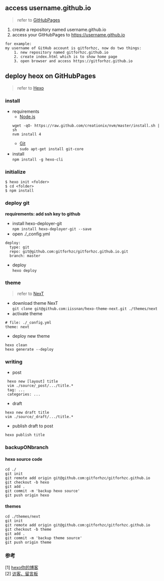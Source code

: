 ## access username.github.io
> refer to [GitHubPages](https://pages.github.com/)  

1. create a repository named username.github.io
2. access your GitHubPages to https://username.github.io
```
for example:  
my username of GitHub account is gitforhzc, now do two things:  
    1. new repository named gitforhzc.github.io
    2. create index.html which is to show home page
    3. open browser and access https://gitforhzc.github.io
```

## deploy heox on GitHubPages
> refer to [Hexo](https://hexo.io/zh-cn/)  

### install
* requirements  
	* [Node.js](https://nodejs.org/en/)  
	```
	wget -qO- https://raw.github.com/creationix/nvm/master/install.sh | sh  
	nvm install 4  
	```
	* [Git](https://git-scm.com/)    
		`sudo apt-get install git-core`
* install  
	` npm install -g hexo-cli `

### initialize
```
$ hexo init <folder>
$ cd <folder>
$ npm install
```

### deploy git
**requirements: add ssh key to github**
* install hexo-deployer-git  
`npm install hexo-deployer-git --save`
* open ./\_config.yml  
```
deploy:
  type: git
  repo: git@github.com:gitforhzc/gitforhzc.github.io.git
  branch: master
```
* deploy  
`hexo deploy`

### theme
> refer to [NexT](http://theme-next.iissnan.com/getting-started.html)  

* download theme NexT  
`git clone git@github.com:iissnan/hexo-theme-next.git ./themes/next`
* activate theme  
```
# file: ./_config.yml
theme: next
```

* deploy new theme
```
hexo clean
hexo generate --deploy
```

### writing
* post
```
 hexo new [layout] title  
 vim ./source/_post/.../title.*  
 tag: ...  
 categories: ...  
```
* draft
```
hexo new draft title  
vim ./source/_draft/.../title.*  
```

* publish draft to post
```
hexo publish title  
```

### backupONbranch
#### hexo source code
```
cd ./
git init
git remote add origin git@github.com:gitforhzc/gitforhzc.github.io
git checkout -b hexo
git add .
git commit -m 'backup hexo source'
git push origin hexo
```
#### themes
```
cd ./themes/next
git init
git remote add origin git@github.com:gitforhzc/gitforhzc.github.io
git checkout -b theme
git add .
git commit -m 'backup theme source'
git push origin theme

```

### 参考
[1] [hexo你的博客](http://ibruce.info/2013/11/22/hexo-your-blog/)  
[2] [访客、留言板](http://www.arao.me/)  

